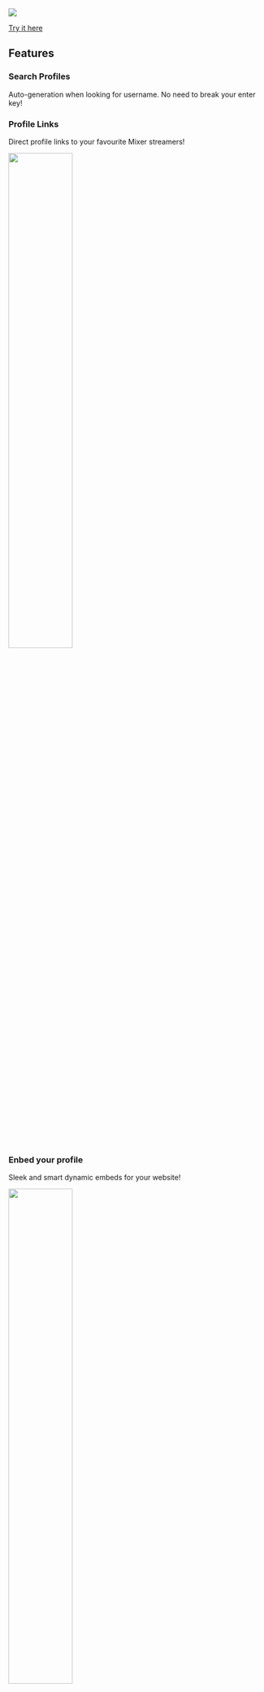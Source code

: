 

<img src="https://i.imgur.com/YToAhwK.png">

[Try it here](https://mixlook.ml)

## Features

### Search Profiles
Auto-generation when looking for username. No need to break your enter key!

### Profile Links
Direct profile links to your favourite Mixer streamers!

<img src="https://cloud.headwayapp.co/changelogs_images/images/big/000/031/513-edb4ce3b9dc6f44423a1a94102a66d8b00836a05.png" width="50%">

### Enbed your profile
Sleek and smart dynamic embeds for your website!

<img src="https://cloud.headwayapp.co/changelogs_images/images/big/000/031/535-50ae620295637c741f5c354bf33e2cf93a124edc.gif" width="50%">

## Changelog
[View the changelog](https://headwayapp.co/mixlook-changelog)

## Recent Updates
- Embedded profiles are now live!
- New url parameters to hide/show certain things.

## Roadmap
- Plans to add social buttons.
- Any other suggestions? Let me know!

## Bugs & Suggestions

Any bugs to report or suggestions? File them over on our GitHub Repo: 
[Submit an Issue](https://github.com/Mixlook/Mixlook/issues)
